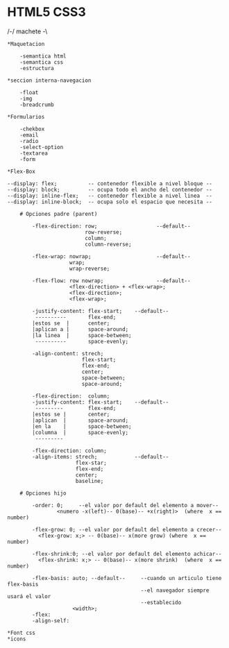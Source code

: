 # HTML5 CSS3

 /-/ machete  \-\

    *Maquetacion

        -semantica html
        -semantica css
        -estructura

    *seccion interna-navegacion

        -float
        -img
        -breadcrumb

    *Formularios

        -chekbox
        -email
        -radio
        -select-option
        -textarea
        -form

    *Flex-Box

    --display: flex;          -- contenedor flexible a nivel bloque --
    --display: block;         -- ocupa todo el ancho del contenedor --
    --display: inline-flex;   -- contenedor flexible a nivel linea  --
    --display: inline-block;  -- ocupa solo el espacio que necesita --

        # Opciones padre (parent)   

            -flex-direction: row;                   --default--
                             row-reverse;
                             column;
                             column-reverse;

            -flex-wrap: nowrap;                     --default-- 
                        wrap;
                        wrap-reverse;

            -flex-flow: row nowrap;                 --default--
                        <flex-direction> + <flex-wrap>;
                        <flex-direction>;
                        <flex-wrap>;

            -justify-content: flex-start;    --default-- 
             ----------       flex-end;
            |estos se  |      center;
            |aplican a |      space-around;
            |la linea  |      space-between;
             ----------       space-evenly;

            -align-content: strech; 
                            flex-start;
                            flex-end;
                            center;
                            space-between;
                            space-around;           

            -flex-direction:  column;
            -justify-content: flex-start;    --default-- 
             ---------        flex-end;
            |estos se |       center;
            |aplican  |       space-around;  
            |en la    |       space-between;
            |columna  |       space-evenly;  
             ---------

            -flex-direction: column;
            -align-items: strech;            --default--
                          flex-star;
                          flex-end;
                          center;
                          baseline;

        # Opciones hijo

            -order: 0;     --el valor por default del elemento a mover--
                    <numero -x(left)-- 0(base)-- +x(right)>  (where  x == number)

            -flex-grow: 0; --el valor por default del elemento a crecer--
              <flex-grow: x;> -- 0(base)-- x(more grow) (where  x == number)

            -flex-shrink:0; --el valor por default del elemento achicar--
              <flex-shrink: x;> -- 0(base)-- x(more shrink)  (where  x == number)

            -flex-basis: auto; --default--     --cuando un articulo tiene flex-basis
                                               --el navegador siempre usará el valor
                                               --establecido
                         <width>;
            -flex:
            -align-self:
                
    *Font css
    *icons
    
